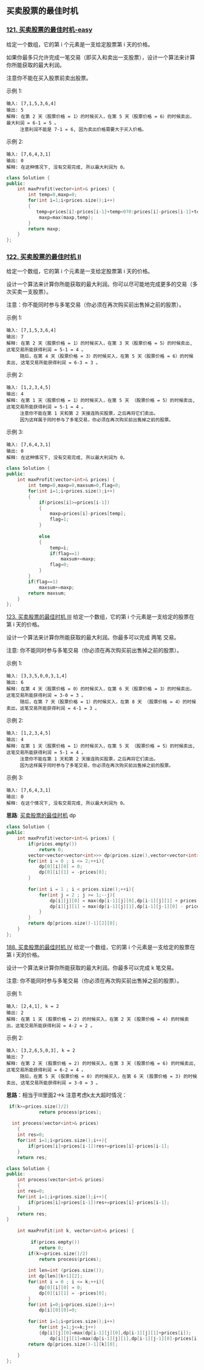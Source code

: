 ## 买卖股票的最佳时机
### [121. 买卖股票的最佳时机-easy](https://leetcode-cn.com/problems/best-time-to-buy-and-sell-stock/)
给定一个数组，它的第 i 个元素是一支给定股票第 i 天的价格。

如果你最多只允许完成一笔交易（即买入和卖出一支股票），设计一个算法来计算你所能获取的最大利润。

注意你不能在买入股票前卖出股票。

示例 1:
```
输入: [7,1,5,3,6,4]
输出: 5
解释: 在第 2 天（股票价格 = 1）的时候买入，在第 5 天（股票价格 = 6）的时候卖出，最大利润 = 6-1 = 5 。
     注意利润不能是 7-1 = 6, 因为卖出价格需要大于买入价格。
```
示例 2:
```
输入: [7,6,4,3,1]
输出: 0
解释: 在这种情况下, 没有交易完成, 所以最大利润为 0。
```

```c++
class Solution {
public:
    int maxProfit(vector<int>& prices) {
        int temp=0,maxp=0;
        for(int i=1;i<prices.size();i++)
        {
           temp=prices[i]-prices[i-1]+temp<0?0:prices[i]-prices[i-1]+temp;
            maxp=max(maxp,temp);
        }
        return maxp;
    }
};
```

### [122. 买卖股票的最佳时机 II](https://leetcode-cn.com/problems/best-time-to-buy-and-sell-stock-ii/)
给定一个数组，它的第 i 个元素是一支给定股票第 i 天的价格。

设计一个算法来计算你所能获取的最大利润。你可以尽可能地完成更多的交易（多次买卖一支股票）。

注意：你不能同时参与多笔交易（你必须在再次购买前出售掉之前的股票）。

示例 1:
```
输入: [7,1,5,3,6,4]
输出: 7
解释: 在第 2 天（股票价格 = 1）的时候买入，在第 3 天（股票价格 = 5）的时候卖出, 这笔交易所能获得利润 = 5-1 = 4 。
     随后，在第 4 天（股票价格 = 3）的时候买入，在第 5 天（股票价格 = 6）的时候卖出, 这笔交易所能获得利润 = 6-3 = 3 。
```
示例 2:
```
输入: [1,2,3,4,5]
输出: 4
解释: 在第 1 天（股票价格 = 1）的时候买入，在第 5 天 （股票价格 = 5）的时候卖出, 这笔交易所能获得利润 = 5-1 = 4 。
     注意你不能在第 1 天和第 2 天接连购买股票，之后再将它们卖出。
     因为这样属于同时参与了多笔交易，你必须在再次购买前出售掉之前的股票。
```
示例 3:
```
输入: [7,6,4,3,1]
输出: 0
解释: 在这种情况下, 没有交易完成, 所以最大利润为 0。
```
```c++
class Solution {
public:
    int maxProfit(vector<int>& prices) {
        int temp=0,maxp=0,maxsum=0,flag=0;
        for(int i=1;i<prices.size();i++)
        {
            if(prices[i]>=prices[i-1])
            {
                maxp=prices[i]-prices[temp];
                flag=1;
            }
            
            else
            {
                temp=i;
                if(flag==1)
                    maxsum+=maxp;
                flag=0;
            }
        }
        if(flag==1)
            maxsum+=maxp;
        return maxsum;
    }
};
```


[123. 买卖股票的最佳时机 III](https://leetcode-cn.com/problems/best-time-to-buy-and-sell-stock-iii/)
给定一个数组，它的第 i 个元素是一支给定的股票在第 i 天的价格。

设计一个算法来计算你所能获取的最大利润。你最多可以完成 两笔 交易。

注意: 你不能同时参与多笔交易（你必须在再次购买前出售掉之前的股票）。

示例 1:
```
输入: [3,3,5,0,0,3,1,4]
输出: 6
解释: 在第 4 天（股票价格 = 0）的时候买入，在第 6 天（股票价格 = 3）的时候卖出，这笔交易所能获得利润 = 3-0 = 3 。
     随后，在第 7 天（股票价格 = 1）的时候买入，在第 8 天 （股票价格 = 4）的时候卖出，这笔交易所能获得利润 = 4-1 = 3 。
```
示例 2:
```
输入: [1,2,3,4,5]
输出: 4
解释: 在第 1 天（股票价格 = 1）的时候买入，在第 5 天 （股票价格 = 5）的时候卖出, 这笔交易所能获得利润 = 5-1 = 4 。   
     注意你不能在第 1 天和第 2 天接连购买股票，之后再将它们卖出。   
     因为这样属于同时参与了多笔交易，你必须在再次购买前出售掉之前的股票。
```
示例 3:
```
输入: [7,6,4,3,1] 
输出: 0 
解释: 在这个情况下, 没有交易完成, 所以最大利润为 0。
```

**思路**:
[买卖股票的最佳时机](https://leetcode-cn.com/problems/best-time-to-buy-and-sell-stock/solution/yi-ge-fang-fa-tuan-mie-6-dao-gu-piao-wen-ti-by-l-3/)
dp

```c++
class Solution {
public:
    int maxProfit(vector<int>& prices) {
        if(prices.empty())
            return 0;       
        vector<vector<vector<int>>> dp(prices.size(),vector<vector<int>>(3,vector<int>(2,0)));  
        for(int i = 0 ; i <= 2;++i){
            dp[0][i][0] = 0;
            dp[0][i][1] = -prices[0];
        }
        
        for(int i = 1 ; i < prices.size();++i){
            for(int j = 2 ; j >= 1;--j){
                dp[i][j][0] = max(dp[i-1][j][0],dp[i-1][j][1] + prices[i]);
                dp[i][j][1] = max(dp[i-1][j][1],dp[i-1][j-1][0] - prices[i]); 
            }
        }  
        return dp[prices.size()-1][2][0];
    }
};
```


[188. 买卖股票的最佳时机 IV](https://leetcode-cn.com/problems/best-time-to-buy-and-sell-stock-iv/)
给定一个数组，它的第 i 个元素是一支给定的股票在第 i 天的价格。

设计一个算法来计算你所能获取的最大利润。你最多可以完成 k 笔交易。

注意: 你不能同时参与多笔交易（你必须在再次购买前出售掉之前的股票）。

示例 1:
```
输入: [2,4,1], k = 2
输出: 2
解释: 在第 1 天 (股票价格 = 2) 的时候买入，在第 2 天 (股票价格 = 4) 的时候卖出，这笔交易所能获得利润 = 4-2 = 2 。
```
示例 2:
```
输入: [3,2,6,5,0,3], k = 2
输出: 7
解释: 在第 2 天 (股票价格 = 2) 的时候买入，在第 3 天 (股票价格 = 6) 的时候卖出, 这笔交易所能获得利润 = 6-2 = 4 。
     随后，在第 5 天 (股票价格 = 0) 的时候买入，在第 6 天 (股票价格 = 3) 的时候卖出, 这笔交易所能获得利润 = 3-0 = 3 。
```

**思路**：相当于III里面2->k
注意考虑k太大超时情况：
```c++
 if(k>=prices.size()/2) 
            return process(prices);
            
  int process(vector<int>& prices)
    {
    int res=0;
    for(int i=1;i<prices.size();i++){
        if(prices[i]>prices[i-1])res+=prices[i]-prices[i-1];
    }
    return res;
```

```c++
class Solution {
public:
    int process(vector<int>& prices)
    {
    int res=0;
    for(int i=1;i<prices.size();i++){
        if(prices[i]>prices[i-1])res+=prices[i]-prices[i-1];
    }
    return res;
} 
    
    int maxProfit(int k, vector<int>& prices) {
       
         if(prices.empty())
            return 0; 
        if(k>=prices.size()/2) 
            return process(prices);
        
        int len=int (prices.size());
        int dp[len][k+1][2];
        for(int i = 0 ; i <= k;++i){
            dp[0][i][0] = 0;
            dp[0][i][1] = -prices[0];
        }
        for(int i=0;i<prices.size();i++)
            dp[i][0][0]=0;
        
        for(int i=1;i<prices.size();i++)
            for(int j=1;j<=k;j++)
            {dp[i][j][0]=max(dp[i-1][j][0],dp[i-1][j][1]+prices[i]);
                dp[i][j][1]=max(dp[i-1][j][1],dp[i-1][j-1][0]-prices[i]);}
        return dp[prices.size()-1][k][0];
   
    }
};
```





